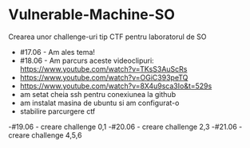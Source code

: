 # Vulnerable-Machine-SO
Crearea unor challenge-uri tip CTF pentru laboratorul de SO
- #17.06 - Am ales tema! 
- #18.06 - Am parcurs aceste videoclipuri: https://www.youtube.com/watch?v=TKsS3AuScRs 
- https://www.youtube.com/watch?v=OGiC393peTQ
- https://www.youtube.com/watch?v=8X4u9sca3Io&t=529s
- am setat cheia ssh pentru conexiunea la github 
- am instalat masina de ubuntu si am configurat-o 
- stabilire parcurgere ctf

-#19.06 - creare challenge 0,1
-#20.06 - creare challenge 2,3
-#21.06 -creare challenge 4,5,6
